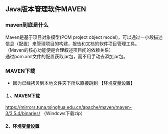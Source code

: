 ## Java版本管理软件MAVEN  

### maven到底是什么  
Maven是基于项目对象模型(POM project object model)，可以通过一小段描述信息（配置）来管理项目的构建，报告和文档的软件项目管理工具。  
（Maven的核心功能便是合理叙述项目间的依赖关系）  
通过pom.xml文件的配置获取jar包，而不用手动去添加jar包。  




### MAVEN下载
  - 因为已经拷贝到本地文件夹下所以直接跳到 【环境变量设置】 

#### １、MAVEN下载  
https://mirrors.tuna.tsinghua.edu.cn/apache/maven/maven-3/3.5.4/binaries/
（Windows下载zip）
#### 2、环境变量设置  

